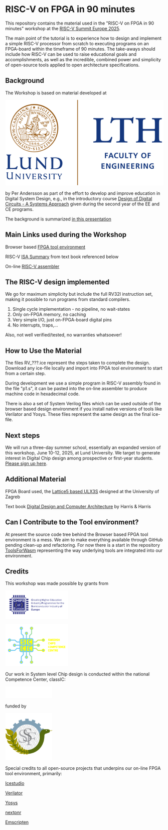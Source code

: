 # RISC-V on FPGA in 90 minutes

This repository contains the material used in the "RISC-V on FPGA in 90 minutes" workshop at the [RISC-V Summit Europe 2025](https://riscv-europe.org/summit/2025/).

The main point of the tutorial is to experience how to design and implement a simple RISC-V processor from scratch to executing programs on an FPGA-board within the timeframe of 90 minutes. The take-aways should include how RISC-V can be used to raise educational goals and accomplishments, as well as the incredible, combined power and simplicity of open-source tools applied to open architecture specifications.

## Background

The Workshop is based on material developed at

[![Logo for the Faculty of Engineering at Lund University](/assets/lth_logo_en.svg)](https://www.lth.se/)

by Per Andersson as part of the effort to develop and improve education in Digital System Design, e.g., in the introductory course [Design of Digital Circuits - A Systems Approach](https://kurser.lth.se/lot/course-syllabus-en/25_26/EITF65) given during the second year of the EE and CE programs.

The background is summarized [in this presentation](/assets/RISC-V%20in%2090%20Minutes.pdf)

## Main Links used during the Workshop

Browser based [FPGA tool environment](https://digitalteknik.eit.lth.se/) 

RISC-V [ISA Summary](https://pages.hmc.edu/harris/ddca/ddcarv/DDCArv_AppB_Harris.pdf) from text book referenced below

On-line [RISC-V assembler](https://riscvasm.lucasteske.dev/)

## The RISC-V design implemented

We go for maximum simplicity but include the full RV32I instruction set, making it possible to run programs from standard compilers.

1. Single cycle implementation - no pipeline, no wait-states
2. Only on-FPGA memory, no caching
3. Very simple I/O, just on-FPGA-board digital pins
4. No interrupts, traps,...

Also, not well verified/tested, no warranties whatsoever! 

## How to Use the Material

The files RV_???.ice represent the steps taken to complete the design. Download any ice-file locally and import into FPGA tool environment to start from a certain step.

During development we use a simple program in RISC-V assembly found in the file "p1.s", it can be pasted into the on-line assembler to produce machine code in hexadecimal code.

There is also a set of System Verilog files which can be used outside of the browser based design environment if you install native versions of tools like Verilator and Yosys. These files represent the same design as the final ice-file.

## Next steps

We will run a three-day summer school, essentially an expanded version of this workshop, June 10-12, 2025, at Lund University. We target to generate interest in Digital Chip design among prospective or first-year students. [Please sign up here](https://www.eit.lth.se/summerschool). 

## Additional Material

FPGA Board used, the [Lattice5 based ULX3S](https://radiona.org/ulx3s/) designed at the University of Zagreb

Text book [Digital Design and Computer Architecture](https://shop.elsevier.com/books/digital-design-and-computer-architecture-risc-v-edition/harris/978-0-12-820064-3) by Harris & Harris

## Can I Contribute to the Tool environment?

At present the source code tree behind the Browser based FPGA tool environment is a mess. We aim to make everything available through GitHub pending clean-up and refactoring. For now there is a start in the repository [ToolsForWasm](https://github.com/PalePrime/ToolsForWasm) representing the way underlying tools are integrated into our environment. 

## Credits

This workshop was made possible by grants from

[<img src="/assets/ChipsOfEurope.png" alt="Logo for the Chips of Europe project" width="200">](https://chipsofeurope.eu/)

[<img src="/assets/SCCC-logo_liggande_rgb.png" alt="Logo for the Swedish Chips Competence Center" width="200">](https://sccc.se/)

Our work in System level Chip design is conducted within the national Competence Center, classIC:

[<img src="/assets/classIC.png" alt="Logo for the classIC competence center" width="150">](https://www.chalmers.se/en/centres/classic/)

funded by

[<img src="/assets/SSF_Logo.svg" alt="Logo for the Swedish Foundation for Strategic Research" width="150">](https://strategiska.se/en/)

Special credits to all open-source projects that underpins our on-line FPGA tool environment, primarily:

[Icestudio](https://icestudio.io/)

[Verilator](https://www.veripool.org/verilator/)

[Yosys](http://yosyshq.net/yosys/)

[nextpnr](https://github.com/YosysHQ/nextpnr)

[Emscripten](https://emscripten.org/)

